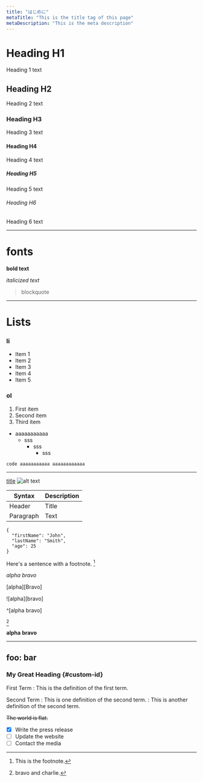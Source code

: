 ```yaml
---
title: "はじめに"
metaTitle: "This is the title tag of this page"
metaDescription: "This is the meta description"
---
```

# Heading H1
Heading 1 text

## Heading H2
Heading 2 text

### Heading H3
Heading 3 text

#### Heading H4
Heading 4 text

##### Heading H5
Heading 5 text

###### Heading H6
Heading 6 text

---

# fonts
**bold text**

*italicized text*
> blockquote

---

# Lists

### li
- Item 1
- Item 2
- Item 3
- Item 4
- Item 5

### ol
1. First item
2. Second item
3. Third item

* aaaaaaaaaaa
  * sss
    * sss
      * sss


`code
aaaaaaaaaaa
aaaaaaaaaaaa
`

---

[title](https://www.example.com)
![alt text](image.jpg)


| Syntax | Description |
| ----------- | ----------- |
| Header | Title |
| Paragraph | Text |

```
{
  "firstName": "John",
  "lastName": "Smith",
  "age": 25
}
```

Here's a sentence with a footnote. [^1]

[Alpha]: https://example.com

*alpha* _bravo_

[alpha][Bravo]

![alpha][bravo]

[^alpha]: bravo and charlie.

^[alpha bravo]

[^alpha]

**alpha** __bravo__

---
foo: bar
---

[^1]: This is the footnote.

### My Great Heading {#custom-id}

First Term
: This is the definition of the first term.

Second Term
: This is one definition of the second term.
: This is another definition of the second term.

~~The world is flat.~~

- [x] Write the press release
- [ ] Update the website
- [ ] Contact the media